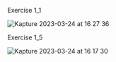 Exercise 1_1

![Kapture 2023-03-24 at 16 27 36](https://user-images.githubusercontent.com/112631548/227584916-917620b8-0de3-4ae1-aa0d-36a54897c78c.gif)







Exercise 1_5

![Kapture 2023-03-24 at 16 17 30](https://user-images.githubusercontent.com/112631548/227582636-f0fbbe1d-ceb7-4832-8574-1eb18227f19b.gif)
